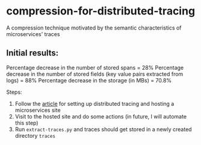 # compression-for-distributed-tracing
A compression technique motivated by the semantic characteristics of microservices' traces

## Initial results:
Percentage decrease in the number of stored spans = 28%
Percentage decrease in the number of stored fields (key value pairs extracted from logs) = 88%
Percentage decrease in the storage (in MBs) = 70.8%

Steps:
1) Follow the [article](https://medium.com/opentracing/take-opentracing-for-a-hotrod-ride-f6e3141f7941) for setting up distributed tracing and hosting a microservices site
2) Visit to the hosted site and do some actions (in future, I will automate this step)
3) Run `extract-traces.py` and traces should get stored in a newly created directory `traces`